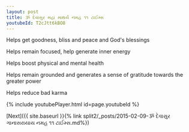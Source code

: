 ```yaml
---
layout: post
title: ૐ દેવાસુર મહા માથર્ય નમહ ૧૧ ટાઈમ્સ
youtubeId: T2cJtt6kBO8
---
```

 
 
Helps get goodness, bliss and peace and God's blessings
 
Helps remain focused, help generate inner energy 
 
Helps boost physical and mental health 
 
Helps remain grounded and generates a sense of gratitude towards the greater power 
 
Helps reduce bad karma
 
 
 
 


{% include youtubePlayer.html id=page.youtubeId %}
 
[Next]({{ site.baseurl }}{% link  split2/_posts/2015-02-09-ૐ દેવાસુર ગાનાસરાયાય નમહ ૧૧ ટાઈમ્સ.md%})
 
